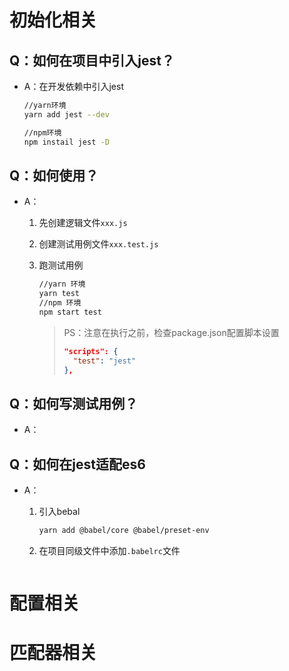 # 初始化相关

## Q：如何在项目中引入jest？

* A：在开发依赖中引入jest

  ````bash
  //yarn环境
  yarn add jest --dev
  
  //npm环境
  npm instail jest -D
  ````

## Q：如何使用？

* A：

  1. 先创建逻辑文件`xxx.js`

  2. 创建测试用例文件`xxx.test.js`

  3. 跑测试用例

     ````bash
     //yarn 环境
     yarn test
     //npm 环境
     npm start test
     ````

     > PS：注意在执行之前，检查package.json配置脚本设置
     >
     > ````json
     > "scripts": {
     >   "test": "jest"
     > },
     > ````

## Q：如何写测试用例？

* A：

##  Q：如何在jest适配es6

* A：

  1. 引入bebal

     ````bash
     yarn add @babel/core @babel/preset-env
     ````

  2. 在项目同级文件中添加`.babelrc`文件

     ````javascript
     ````

     

# 配置相关

# 匹配器相关

